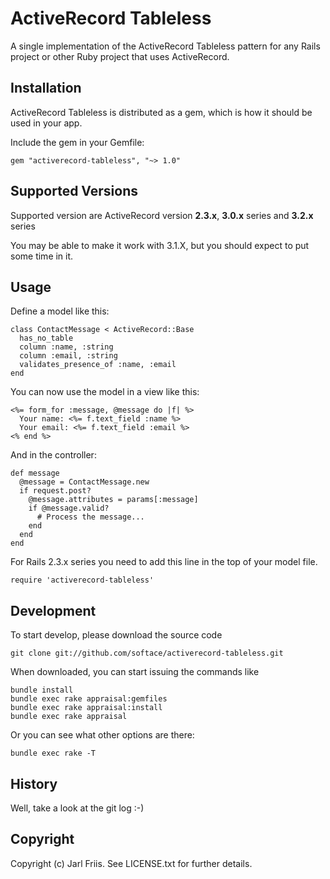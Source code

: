 ActiveRecord Tableless
======================

A single implementation of the ActiveRecord Tableless pattern for any
Rails project or other Ruby project that uses ActiveRecord.

Installation
------------

ActiveRecord Tableless is distributed as a gem, which is how it should
be used in your app.

Include the gem in your Gemfile:

    gem "activerecord-tableless", "~> 1.0"


Supported Versions
------------------

Supported version are ActiveRecord version **2.3.x**, **3.0.x** series
and **3.2.x** series

You may be able to make it work with 3.1.X, but you should expect to
put some time in it.

Usage
-----

Define a model like this:

    class ContactMessage < ActiveRecord::Base
      has_no_table
      column :name, :string
      column :email, :string
      validates_presence_of :name, :email
    end

You can now use the model in a view like this:

    <%= form_for :message, @message do |f| %>
      Your name: <%= f.text_field :name %>
      Your email: <%= f.text_field :email %>
    <% end %>

And in the controller:

    def message
      @message = ContactMessage.new
      if request.post?
        @message.attributes = params[:message]
        if @message.valid?
          # Process the message...
        end
      end
    end

For Rails 2.3.x series you need to add this line in the top of your model file.

    require 'activerecord-tableless'


Development
-----------

To start develop, please download the source code

    git clone git://github.com/softace/activerecord-tableless.git

When downloaded, you can start issuing the commands like

    bundle install
    bundle exec rake appraisal:gemfiles
    bundle exec rake appraisal:install
    bundle exec rake appraisal

Or you can see what other options are there:

    bundle exec rake -T


History
-------

Well, take a look at the git log :-)


Copyright
---------

Copyright (c) Jarl Friis. See LICENSE.txt for
further details.

